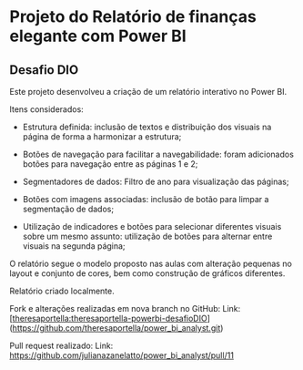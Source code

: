 # Projeto do Relatório de finanças elegante com Power BI

## Desafio DIO

Este projeto desenvolveu a criação de um relatório interativo no Power BI. 

Itens considerados:

- Estrutura definida: inclusão de textos e distribuição dos visuais na página de forma a harmonizar a estrutura;
  
- Botões de navegação para facilitar a navegabilidade: foram adicionados botões para navegação entre as páginas 1 e 2;
  
- Segmentadores de dados: Filtro de ano para visualização das páginas;

-  Botões com imagens associadas: inclusão de botão para limpar a segmentação de dados;
  
- Utilização de indicadores e botões para selecionar diferentes visuais sobre um mesmo assunto: utilização de botões para alternar entre visuais na segunda página;

O relatório segue o modelo proposto nas aulas com alteração pequenas no layout e conjunto de cores, bem como construção de gráficos diferentes.

Relatório criado localmente.

Fork e alterações realizadas em nova branch no GitHub: Link: [[theresaportella:theresaportella-powerbi-desafioDIO](https://github.com/theresaportella/power_bi_analyst.git)](https://github.com/theresaportella/power_bi_analyst.git)

Pull request realizado: Link: https://github.com/julianazanelatto/power_bi_analyst/pull/11




